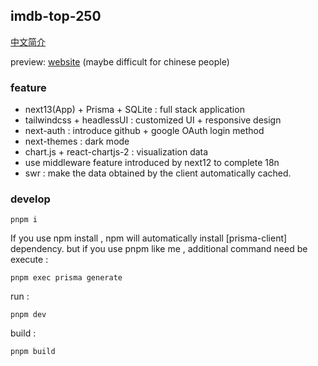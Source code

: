 ## imdb-top-250

[中文简介](./README.cn.md)

preview: [website](http://18.216.213.70:3000/) (maybe difficult for chinese people) 

### feature

- next13(App) + Prisma + SQLite : full stack application
- tailwindcss + headlessUI  : customized UI  + responsive design
- next-auth : introduce github + google OAuth login method
- next-themes : dark mode
- chart.js + react-chartjs-2 : visualization data
- use middleware feature introduced by next12 to complete 18n
- swr : make the data obtained by the client automatically cached.

### develop

```
pnpm i
```

If you use npm install , npm will automatically install [prisma-client] dependency. but if you use pnpm like me , additional command need be execute : 

```
pnpm exec prisma generate
```

run : 

```
pnpm dev
```

build : 

```
pnpm build 
```
